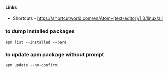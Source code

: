 #### Links

- Shortcuts - https://shortcutworld.com/en/Atom-(text-editor)/1.0/linux/all

### to dump installed packages

```
apm list --installed --bare
```

### to update apm package without prompt
```
apm update --no-confirm
```

